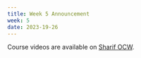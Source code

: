 ```yaml
---
title: Week 5 Announcement
week: 5
date: 2023-19-26
---
```


Course videos are available on [Sharif OCW](https://ocw.sharif.edu/course/id/524).